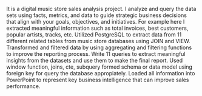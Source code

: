 It is a digital music store sales analysis project. I analyze and query the data sets using facts, metrics, and data to guide strategic business decisions that align with your goals, objectives, and initiatives.
For example here I extracted meaningful information such as total invoices, best customers, popular artists, tracks, etc.
Utilized PostgreSQL to extract data from 11 different related tables from music store databases using JOIN and VIEW.
Transformed and filtered data by using aggregating and filtering functions to improve the reporting process.
Write 11 queries to extract meaningful insights from the datasets and use them to make the final report. 
Used window function, joins, cte, subquery formed schema or data model using foreign key for query the database appropiately.
Loaded all information into PowerPoint to represent key business intelligence that can improve sales performance.


